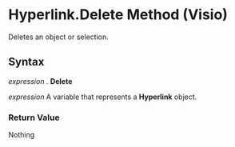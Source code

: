 
# Hyperlink.Delete Method (Visio)

Deletes an object or selection.


## Syntax

 _expression_ . **Delete**

 _expression_ A variable that represents a **Hyperlink** object.


### Return Value

Nothing

